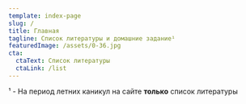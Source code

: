 ```yaml
---
template: index-page
slug: /
title: Главная
tagline: Список литературы и домашние задание¹
featuredImage: /assets/0-36.jpg
cta:
  ctaText: Список литературы
  ctaLink: /list
---
```

¹ - На период летних каникул на сайте **только** список литературы

<script async src="https://pagead2.googlesyndication.com/pagead/js/adsbygoogle.js?client=ca-pub-1182998806587710" crossorigin="anonymous"></script>



<link rel="stylesheet" type="text/css" href="css/clippy.css" media="all">

<script src="jquery.1.7.min.js"></script>

<script src="clippy.min.js"></script>

<script type="text/javascript">
    clippy.load('Merlin', function(agent) {
        // Do anything with the loaded agent
        agent.show();
    });
</script>